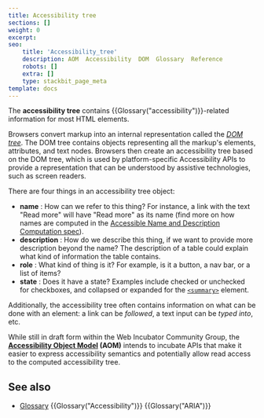```yaml
---
title: Accessibility tree
sections: []
weight: 0
excerpt: 
seo:
    title: 'Accessibility_tree'
    description: AOM  Accessibility  DOM  Glossary  Reference
    robots: []
    extra: []
    type: stackbit_page_meta
template: docs
---
```


The **accessibility tree** contains {{Glossary("accessibility")}}-related information for most HTML elements.

Browsers convert markup into an internal representation called the _[DOM tree](/en-US/docs/Web/API/Document_object_model/How_to_create_a_DOM_tree)_. The DOM tree contains objects representing all the markup's elements, attributes, and text nodes. Browsers then create an accessibility tree based on the DOM tree, which is used by platform-specific Accessibility APIs to provide a representation that can be understood by assistive technologies, such as screen readers.

There are four things in an accessibility tree object:

- **name**  : How can we refer to this thing? For instance, a link with the text "Read more" will have "Read more" as its name (find more on how names are computed in the [Accessible Name and Description Computation spec](https://www.w3.org/TR/accname-1.1/)).
- **description**  : How do we describe this thing, if we want to provide more description beyond the name? The description of a table could explain what kind of information the table contains.
- **role**  : What kind of thing is it? For example, is it a button, a nav bar, or a list of items?
- **state**  : Does it have a state? Examples include checked or unchecked for checkboxes, and collapsed or expanded for the [`<summary>`](/en-US/docs/Web/HTML/Element/summary) element.

Additionally, the accessibility tree often contains information on what can be done with an element: a link can be _followed_, a text input can be _typed into_, etc.

While still in draft form within the Web Incubator Community Group, the **[Accessibility Object Model](https://wicg.github.io/aom/explainer.html) (AOM)** intends to incubate APIs that make it easier to express accessibility semantics and potentially allow read access to the computed accessibility tree.

## See also

- [Glossary](/en-US/docs/Glossary)
  {{Glossary("Accessibility")}}  {{Glossary("ARIA")}}
